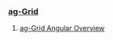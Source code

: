### [ag-Grid](https://www.ag-grid.com/)

1. [ag-Grid Angular Overview](https://www.ag-grid.com/angular-more-details/)
